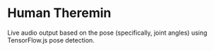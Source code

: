 # Human Theremin
Live audio output based on the pose (specifically, joint angles) using TensorFlow.js pose detection. 
